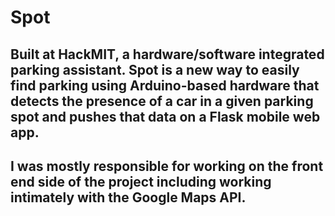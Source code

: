 Spot
===================
Built at HackMIT, a hardware/software integrated parking assistant. Spot is a new way to easily find parking using Arduino-based hardware that detects the presence of a car in a given parking spot and pushes that data on a Flask mobile web app.
-------------
I was mostly responsible for working on the front end side of the project including working intimately with the Google Maps API.
-------------

